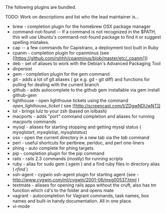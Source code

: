 The following plugins are bundled.

TODO: Work on descriptions and list who the lead maintainer is...

* brew - completion plugin for the homebrew OSX package manager
* command-not-found -- If a command is not recognized in the $PATH, this will use Ubuntu's command-not-found package to find it or suggest spelling mistakes.
* cap -- a few commands for Capistrano, a deployment tool built in Ruby
* cpanm - completion plugin for cpanminus (see [[https://github.com/rshhh/cpanminus/blob/master/etc/_cpanm]])
* deb - set of aliases to work with the Debian's Advanced Packaging Tool
* dirpersist
* gem - completion plugin for the gem command
* git - adds a lot of git aliases ( g*x* e.g. gd - git diff) and functions for pulling for dealing with the current branch
* github - adds autocomplete to the github gem installable via gem install github-gem
* lighthouse - open lighthouse tickets using the command *open_lighthouse_ticket* ( see [[http://screencast.com/t/ZDgwNDUwNT]]
* lol - brings lulz to your zsh (based on lolbash)
* macports - adds "port" command completion and aliases for running macports commands
* mysql - aliases for starting stopping and getting mysql status ( *mysqlstart*, *mysqlstop*, *mysqlstatus*)
* osx - open the current directory in a new tab via the *tab* command
* perl - useful shortcuts for perlbrew, perldoc, and perl one-liners
* phing - auto complete for phing targets. 
* pip - completion plugin for the pip command
* rails - rails 2.3 commands (mostly) for running scripts
* ruby - alias for sudo gem ( *sgem* ) and a find ruby files in directory alias ( *rfind* )
* ssh-agent - cygwin ssh-agent plugin for starting agent (see - http://www.cygwin.com/ml/cygwin/2001-06/msg00537.html )
* textmate -  aliases for opening rails apps without the cruft, also has *tm* function which cd's to the folder and opens mate
* vagrant - autocompletion for Vagrant commands, task names, box names and built-in handy documentation. All in one place.
* vi-mode
